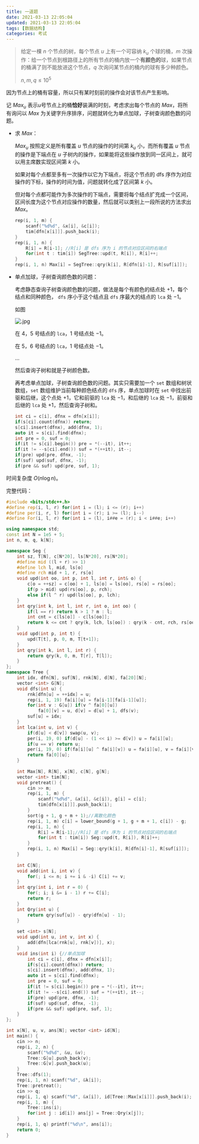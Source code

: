 ```yaml
---
title: 一道题
date: 2021-03-13 22:05:04
updated: 2021-03-13 22:05:04
tags: [数据结构]
categories: 考试
---
```

> 给定一棵 $n$ 个节点的树，每个节点 $u$ 上有一个可容纳 $k_u$ 个球的桶，$m$ 次操作：给一个节点到根路径上的所有节点的桶内放一个**有颜色的**球，如果节点的桶满了则不能放进这个节点，$q$ 次询问某节点的桶内的球有多少种颜色。
>
> $n, m, q  \le 10^5$

因为节点上的桶有容量，所以只有某时刻前的操作会对该节点产生影响。

记 $Max_u$ 表示$u$号节点上的桶**恰好**装满的时刻，考虑求出每个节点的 $Max$，将所有询问以 $Max$ 为关键字升序排序，问题就转化为单点加球，子树查询颜色数的问题。

- 求 $Max$：

  $Max_u$ 按照定义是所有覆盖 $u$ 节点的操作的时间第 $k_u$ 小，而所有覆盖 $u$ 节点的操作是下端点在 $u$ 子树内的操作，如果能将这些操作放到同一区间上，就可以用主席数实现区间第 $k$ 小。

  如果对每个点都至多有一次操作以它为下端点，将这个节点的 dfs 序作为对应操作的下标，操作的时间为值，问题就转化成了区间第 $k$ 小。

  但对每个点都可能作为多次操作的下端点，需要将每个结点扩充成一个区间，区间长度为这个节点对应操作的数量，然后就可以类别上一段所说的方法求出 $Max$。

  ```cpp
  rep(i, 1, m) {
      scanf("%d%d", &x[i], &c[i]);
      tim[dfn[x[i]]].push_back(i);
  }
  rep(i, 1, n) {
      R[i] = R[i-1]; //R[i] 是 dfs 序为 i 的节点对应区间的右端点
      for(int t : tim[i]) SegTree::upd(t, R[i]), R[i]++;
  }
  rep(i, 1, n) Max[i] = SegTree::qry(k[i], R[dfn[i]-1], R[suf[i]]);
  ```

  

- 单点加球，子树查询颜色数的问题：

  考虑静态查询子树查询颜色数的问题，做法是每个有颜色的结点处 $+1$，每个结点和同种颜色， ```dfs``` 序小于这个结点且 ```dfs``` 序最大的结点的 ```lca``` 处 $-1$。

  如图

    ![.jpg](https://i.loli.net/2020/10/24/8mOxgRBsJMpzLI1.jpg)

  在 $4，5$ 号结点的 ```lca```，$1$ 号结点处 $-1$。

  在 $5，6$ 号结点的 ```lca```，$1$ 号结点处 $-1$。

  ...

  然后查询子树和就是子树颜色数。

  再考虑单点加球，子树查询颜色数的问题。其实只需要加一个 ```set``` 数组和树状数组，```set``` 数组维护当前每种颜色结点的 ```dfs``` 序，单点加球时在 ```set``` 中找出前驱和后继，这个点处 $+1$，它和前驱的 ```lca``` 处 $-1$，和后继的 ```lca``` 处 $-1$，前驱和后继的 ```lca``` 处 $+1$，然后查询子树和。

  ```cpp
  int ci = c[i], dfnx = dfn[x[i]];
  if(s[ci].count(dfnx)) return;
  s[ci].insert(dfnx), add(dfnx, 1);
  auto it = s[ci].find(dfnx);
  int pre = 0, suf = 0;
  if(it != s[ci].begin()) pre = *(--it), it++;
  if(it != --s[ci].end()) suf = *(++it), it--;
  if(pre) upd(pre, dfnx, -1);
  if(suf) upd(suf, dfnx, -1);
  if(pre && suf) upd(pre, suf, 1);
  ```

时间复杂度 $O(n\log n)$。

完整代码：

```cpp
#include <bits/stdc++.h>
#define rep(i, l, r) for(int i = (l); i <= (r); i++)
#define per(i, r, l) for(int i = (r); i >= (l); i--)
#define For(i, l, r) for(int i = (l), i##e = (r); i < i##e; i++)

using namespace std;
const int N = 1e5 + 5;
int n, m, q, k[N];

namespace Seg {
    int sz, T[N], c[N*20], ls[N*20], rs[N*20];
    #define mid ((l + r) >> 1)
    #define lch l, mid, ls[o]
    #define rch mid + 1, r, rs[o]
    void upd(int oo, int p, int l, int r, int& o) {
        c[o = ++sz] = c[oo] + 1, ls[o] = ls[oo], rs[o] = rs[oo];
        if(p > mid) upd(rs[oo], p, rch);
        else if(l ^ r) upd(ls[oo], p, lch);
    }
    int qry(int k, int l, int r, int o, int oo) {
        if(l == r) return k > 1 ? m : l;
        int cnt = c[ls[o]] - c[ls[oo]];
        return k <= cnt ? qry(k, lch, ls[oo]) : qry(k - cnt, rch, rs[oo]);
    }
    void upd(int p, int t) {
        upd(T[t], p, 0, m, T[t+1]);
    }
    int qry(int k, int l, int r) {
        return qry(k, 0, m, T[r], T[l]);
    }
};
namespace Tree {
    int idx, dfn[N], suf[N], rnk[N], d[N], fa[20][N];
    vector <int> G[N]; 
    void dfs(int u) {
        rnk[dfn[u] = ++idx] = u;
        rep(i, 1, 19) fa[i][u] = fa[i-1][fa[i-1][u]];
        for(int v : G[u]) if(v ^ fa[0][u])
            fa[0][v] = u, d[v] = d[u] + 1, dfs(v);
        suf[u] = idx;
    }
    int lca(int u, int v) {
        if(d[u] < d[v]) swap(u, v);
        per(i, 19, 0) if(d[u] - (1 << i) >= d[v]) u = fa[i][u];
        if(u == v) return u;
        per(i, 19, 0) if(fa[i][u] ^ fa[i][v]) u = fa[i][u], v = fa[i][v];
        return fa[0][u];
    }
    
    int Max[N], R[N], x[N], c[N], g[N];
    vector <int> tim[N];
    void pretreat() {
        cin >> m;
        rep(i, 1, m) {
            scanf("%d%d", &x[i], &c[i]), g[i] = c[i];
            tim[dfn[x[i]]].push_back(i);
        }
        sort(g + 1, g + m + 1);//离散化颜色
        rep(i, 1, m) c[i] = lower_bound(g + 1, g + m + 1, c[i]) - g;
        rep(i, 1, n) {
            R[i] = R[i-1];//R[i] 是 dfs 序为 i 的节点对应区间的右端点
            for(int t : tim[i]) Seg::upd(t, R[i]), R[i]++;
        }
        rep(i, 1, n) Max[i] = Seg::qry(k[i], R[dfn[i]-1], R[suf[i]]);
    }
    
    int C[N];
    void add(int i, int v) {
        for(; i <= n; i += i & -i) C[i] += v;
    }
    int qry(int i, int r = 0) {
        for(; i; i &= i - 1) r += C[i];
        return r;
    }
    int Qry(int u) {
        return qry(suf[u]) - qry(dfn[u] - 1);
    }
    
    set <int> s[N];
    void upd(int u, int v, int x) {
        add(dfn[lca(rnk[u], rnk[v])], x);
    }
    void ins(int i) {//单点加球
        int ci = c[i], dfnx = dfn[x[i]];
        if(s[ci].count(dfnx)) return;
        s[ci].insert(dfnx), add(dfnx, 1);
        auto it = s[ci].find(dfnx);
        int pre = 0, suf = 0;
        if(it != s[ci].begin()) pre = *(--it), it++;
        if(it != --s[ci].end()) suf = *(++it), it--;
        if(pre) upd(pre, dfnx, -1);
        if(suf) upd(suf, dfnx, -1);
        if(pre && suf) upd(pre, suf, 1);
    }
};

int x[N], u, v, ans[N]; vector <int> id[N];
int main() {
    cin >> n;
    rep(i, 2, n) {
        scanf("%d%d", &u, &v);
        Tree::G[u].push_back(v);
        Tree::G[v].push_back(u);
    }
    Tree::dfs(1);
    rep(i, 1, n) scanf("%d", &k[i]);
    Tree::pretreat();
    cin >> q;
    rep(i, 1, q) scanf("%d", &x[i]), id[Tree::Max[x[i]]].push_back(i);
    rep(i, 1, m) {
        Tree::ins(i);
        for(int j : id[i]) ans[j] = Tree::Qry(x[j]);
    }
    rep(i, 1, q) printf("%d\n", ans[i]);
    return 0;
}
```